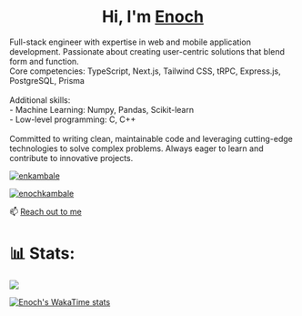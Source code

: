 <h1 align="center">Hi, I'm <a href="https://enkambale.com">Enoch</a></h1>
<p align="left">
Full-stack engineer with expertise in web and mobile application development. Passionate about creating user-centric solutions that blend form and function.
<br/>
Core competencies: TypeScript, Next.js, Tailwind CSS, tRPC, Express.js, PostgreSQL, Prisma
<br/><br/>
Additional skills:
<br/>
- Machine Learning: Numpy, Pandas, Scikit-learn
<br/>
- Low-level programming: C, C++
<br/><br/>
Committed to writing clean, maintainable code and leveraging cutting-edge technologies to solve complex problems. Always eager to learn and contribute to innovative projects.
</p>


<p align="left"> <a href="https://twitter.com/enkambale" target="blank"><img src="https://img.shields.io/twitter/follow/enkambale?logo=twitter&style=for-the-badge" alt="enkambale" /></a> </p>
<p align="left"><a href="https://www.linkedin.com/in/enochkambale" target="blank"><img src="https://img.shields.io/badge/LinkedIn-0077B5?style=for-the-badge&logo=linkedin&logoColor=white" alt="enochkambale" /></a> </p>

📫 [Reach out to me](https://dev.enkambale.com/#contact)


# 📊 Stats:
![](https://github-readme-streak-stats.herokuapp.com/?user=camballe&theme=dark&hide_border=false) <br/>

[![Enoch's WakaTime stats](https://github-readme-stats.vercel.app/api/wakatime?username=enkambale&theme=dark&layout=compact&custom_title=WakaTime%20Stats%20(Last%207%20Days))](https://github.com/anuraghazra/github-readme-stats)
